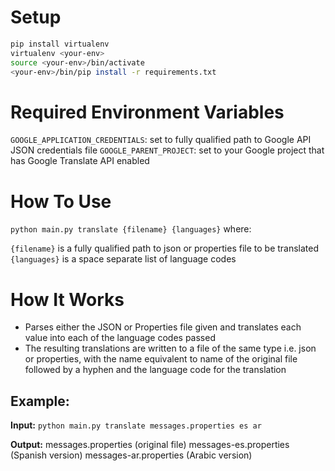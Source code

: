 # Setup

```sh
pip install virtualenv
virtualenv <your-env>
source <your-env>/bin/activate
<your-env>/bin/pip install -r requirements.txt
```

# Required Environment Variables

`GOOGLE_APPLICATION_CREDENTIALS`: set to fully qualified path to Google API JSON credentials file
`GOOGLE_PARENT_PROJECT`: set to your Google project that has Google Translate API enabled


# How To Use

`python main.py translate {filename} {languages}` where:

`{filename}` is a fully qualified path to json or properties file to be translated
`{languages}` is a space separate list of language codes 


# How It Works

* Parses either the JSON or Properties file given and translates each value into each of the language codes passed
* The resulting translations are written to a file of the same type i.e. json or properties, with the name equivalent to name of the original file followed by a hyphen and the language code for the translation

## Example:

**Input:**
`python main.py translate messages.properties es ar`

**Output:**
messages.properties (original file)
messages-es.properties (Spanish version)
messages-ar.properties (Arabic version)
